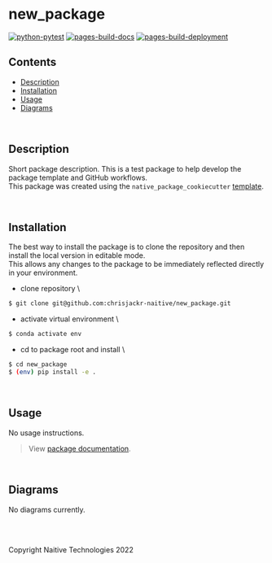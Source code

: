 # new_package

[![python-pytest](https://github.com/chrisjackr-naitive/new_package/actions/workflows/python-test.yml/badge.svg)](https://github.com/chrisjackr-naitive/new_package/actions/workflows/python-test.yml) [![pages-build-docs](https://github.com/chrisjackr-naitive/new_package/actions/workflows/pages-build-docs.yml/badge.svg)](https://github.com/chrisjackr-naitive/new_package/actions/workflows/pages-build-docs.yml) [![pages-build-deployment](https://github.com/chrisjackr-naitive/new_package/actions/workflows/pages/pages-build-deployment/badge.svg?branch=gh-pages)](https://github.com/chrisjackr-naitive/new_package/actions/workflows/pages/pages-build-deployment)

## Contents
- [Description](#description)
- [Installation](#installation)
- [Usage](#usage)
- [Diagrams](#diagrams)

<br>

## Description
Short package description. This is a test package to help develop the package template and GitHub workflows.\
This package was created using the `native_package_cookiecutter` [template](https://github.com/chrisjackr-naitive/package_template).

<br>

## Installation
The best way to install the package is to clone the repository and then install the local version in editable mode.\
This allows any changes to the package to be immediately reflected directly in your environment.

* clone repository \\

```bash
$ git clone git@github.com:chrisjackr-naitive/new_package.git
```

* activate virtual environment \\

```bash
$ conda activate env
```

* cd to package root and install \\

```bash
$ cd new_package
$ (env) pip install -e .
```

<br>

## Usage
No usage instructions.
> View <a href=https://chrisjackr-naitive.github.io/new_package/index.html>package documentation</a>.

<br>

## Diagrams
No diagrams currently.

<br>
<br>

Copyright Naitive Technologies 2022
